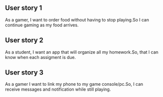 ## User story 1
As a gamer, I want to order food without having to stop playing.So I can continue gaming as my food arrives. 

## User story 2
As a student, I want an app that will organize all my homework.So, that I can know when each assigment is due. 

## User story 3
As a gamer I want to link my phone to my game console/pc.So, I can receive messages and notification while still playing.